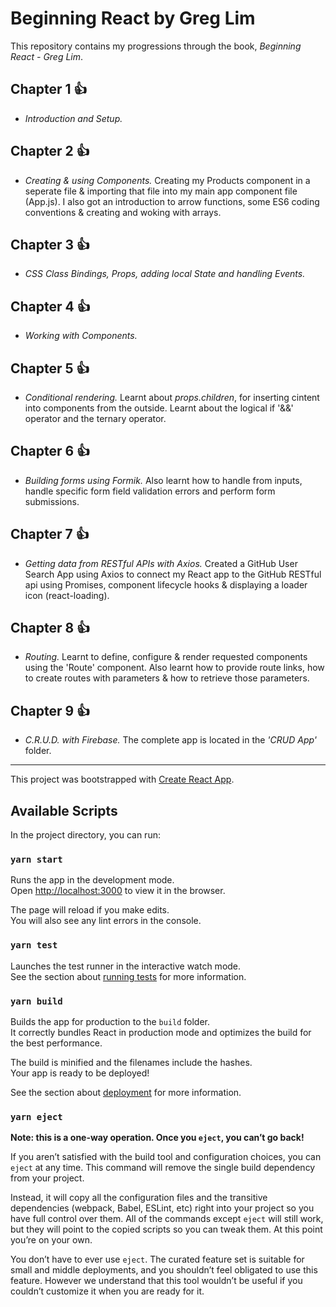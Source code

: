 # Beginning React by Greg Lim
This repository contains my progressions through the book, *Beginning React - Greg Lim*.

## Chapter 1 :+1:
- *Introduction and Setup.*
## Chapter 2 :+1:
- *Creating & using Components.* Creating my Products component in a seperate file & importing that file into my main app component file (App.js). I also got an introduction to arrow functions, some ES6 coding conventions & creating and woking with arrays. 
## Chapter 3 :+1:
- *CSS Class Bindings, Props, adding local State and handling Events.* 
## Chapter 4 :+1:
- *Working with Components.* 
## Chapter 5 :+1:
- *Conditional rendering.* Learnt about *props.children*, for inserting cintent into components from the outside. Learnt about the logical if '&&' operator and the ternary operator. 
## Chapter 6 :+1:
- *Building forms using Formik.* Also learnt how to handle from inputs, handle specific form field validation errors and perform form submissions. 
## Chapter 7 :+1:
- *Getting data from RESTful APIs with Axios.*  Created a GitHub User Search App using Axios to connect my React app to the GitHub RESTful api using Promises, component lifecycle hooks & displaying a loader icon (react-loading).
## Chapter 8 :+1:
- *Routing.* Learnt to define, configure & render requested components using the 'Route' component. Also learnt how to provide route links, how to create routes with parameters & how to retrieve those parameters. 
## Chapter 9 :+1:
- *C.R.U.D. with Firebase.* The complete app is located in the *'CRUD App'* folder.
________________________________________________________________________________________

This project was bootstrapped with [Create React App](https://github.com/facebook/create-react-app).

## Available Scripts

In the project directory, you can run:

### `yarn start`

Runs the app in the development mode.<br />
Open [http://localhost:3000](http://localhost:3000) to view it in the browser.

The page will reload if you make edits.<br />
You will also see any lint errors in the console.

### `yarn test`

Launches the test runner in the interactive watch mode.<br />
See the section about [running tests](https://facebook.github.io/create-react-app/docs/running-tests) for more information.

### `yarn build`

Builds the app for production to the `build` folder.<br />
It correctly bundles React in production mode and optimizes the build for the best performance.

The build is minified and the filenames include the hashes.<br />
Your app is ready to be deployed!

See the section about [deployment](https://facebook.github.io/create-react-app/docs/deployment) for more information.

### `yarn eject`

**Note: this is a one-way operation. Once you `eject`, you can’t go back!**

If you aren’t satisfied with the build tool and configuration choices, you can `eject` at any time. This command will remove the single build dependency from your project.

Instead, it will copy all the configuration files and the transitive dependencies (webpack, Babel, ESLint, etc) right into your project so you have full control over them. All of the commands except `eject` will still work, but they will point to the copied scripts so you can tweak them. At this point you’re on your own.

You don’t have to ever use `eject`. The curated feature set is suitable for small and middle deployments, and you shouldn’t feel obligated to use this feature. However we understand that this tool wouldn’t be useful if you couldn’t customize it when you are ready for it.
